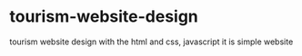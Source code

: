 # tourism-website-design
tourism website design with the html and css, javascript it is simple website
